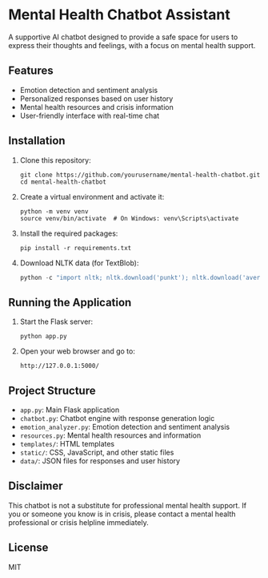 # Mental Health Chatbot Assistant

A supportive AI chatbot designed to provide a safe space for users to express their thoughts and feelings, with a focus on mental health support.

## Features

- Emotion detection and sentiment analysis
- Personalized responses based on user history
- Mental health resources and crisis information
- User-friendly interface with real-time chat

## Installation

1. Clone this repository:
   ```
   git clone https://github.com/yourusername/mental-health-chatbot.git
   cd mental-health-chatbot
   ```

2. Create a virtual environment and activate it:
   ```
   python -m venv venv
   source venv/bin/activate  # On Windows: venv\Scripts\activate
   ```

3. Install the required packages:
   ```
   pip install -r requirements.txt
   ```

4. Download NLTK data (for TextBlob):
   ```python
   python -c "import nltk; nltk.download('punkt'); nltk.download('averaged_perceptron_tagger')"
   ```

## Running the Application

1. Start the Flask server:
   ```
   python app.py
   ```

2. Open your web browser and go to:
   ```
   http://127.0.0.1:5000/
   ```

## Project Structure

- `app.py`: Main Flask application
- `chatbot.py`: Chatbot engine with response generation logic
- `emotion_analyzer.py`: Emotion detection and sentiment analysis
- `resources.py`: Mental health resources and information
- `templates/`: HTML templates
- `static/`: CSS, JavaScript, and other static files
- `data/`: JSON files for responses and user history

## Disclaimer

This chatbot is not a substitute for professional mental health support. If you or someone you know is in crisis, please contact a mental health professional or crisis helpline immediately.

## License

MIT
